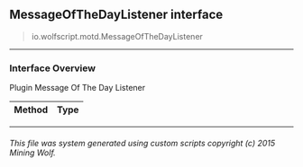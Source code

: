 ## MessageOfTheDayListener __interface__

>io.wolfscript.motd.MessageOfTheDayListener

---

### Interface Overview

Plugin Message Of The Day Listener

Method | Type   
--- | :--- 



---



###### This file was system generated using custom scripts copyright (c) 2015 Mining Wolf.
	

